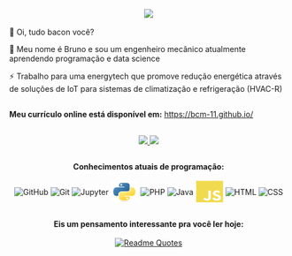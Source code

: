 <div align="center"><img height="250" src="https://static.wixstatic.com/media/4a60d5_dc8dc6f0493a4f52bff03e851e032086~mv2.gif"></div>

<p>👋 Oi, tudo bacon você?</p>
<p>🌱 Meu nome é Bruno e sou um engenheiro mecânico atualmente aprendendo programação e data science</p>
<p>⚡ Trabalho para uma energytech que promove redução energética através de soluções de IoT para sistemas de climatização e refrigeração (HVAC-R)</p>

##
<b>Meu currículo online está disponível em:</b>
<a href="https://bcm-11.github.io/">https://bcm-11.github.io/</a><br>

##
<div align="center">
  <a href="https://github.com/bcm-11">
  <img height="150" src="https://github-readme-stats.vercel.app/api?username=bcm-11&show_icons=true&theme=bear&include_all_commits=true&count_private=true"/>
  <img height="150" src="https://github-readme-stats.vercel.app/api/top-langs/?username=bcm-11&langs_count=6&theme=bear&layout=compact"/></a>
</div>
  
##
<div style="display: inline_block" align="center">
<b>Conhecimentos atuais de programação:</b><br>
<br>
  <img align="center" alt="GitHub" height="40" width="50" src="https://cdn.jsdelivr.net/gh/devicons/devicon/icons/github/github-original-wordmark.svg">
  <img align="center" alt="Git" height="40" width="50" src="https://cdn.jsdelivr.net/gh/devicons/devicon/icons/git/git-original.svg">
  <img align="center" alt="Jupyter" height="40" width="50" src="https://cdn.jsdelivr.net/gh/devicons/devicon/icons/jupyter/jupyter-original-wordmark.svg">
  <img align="center" alt="Python" height="40" width="50" src="https://raw.githubusercontent.com/devicons/devicon/master/icons/python/python-original.svg">
  <img align="center" alt="PHP" height="40" width="50" src="https://cdn.jsdelivr.net/gh/devicons/devicon/icons/php/php-original.svg">
  <img align="center" alt="Java" height="40" width="50" src="https://cdn.jsdelivr.net/gh/devicons/devicon/icons/java/java-original-wordmark.svg">
  <img align="center" alt="JavaScript" height="40" width="50" src="https://raw.githubusercontent.com/devicons/devicon/master/icons/javascript/javascript-plain.svg">
  <img align="center" alt="HTML" height="40" width="50" src="https://cdn.jsdelivr.net/gh/devicons/devicon/icons/html5/html5-original-wordmark.svg">
  <img align="center" alt="CSS" height="40" width="50" src="https://cdn.jsdelivr.net/gh/devicons/devicon/icons/css3/css3-original-wordmark.svg">

##
<b>Eis um pensamento interessante pra você ler hoje:</b><br>
<br>
[![Readme Quotes](https://quotes-github-readme.vercel.app/api?type=horizontal&theme=dark)](https://github.com/piyushsuthar/github-readme-quotes)
<br>
</div> 
